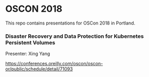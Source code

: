 # OSCON 2018

This repo contains presentations for OSCon 2018 in Portland.

### Disaster Recovery and Data Protection for Kubernetes Persistent Volumes
Presenter: Xing Yang

https://conferences.oreilly.com/oscon/oscon-or/public/schedule/detail/71093

